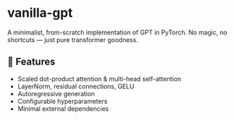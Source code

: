 # vanilla-gpt
A minimalist, from-scratch implementation of GPT in PyTorch. No magic, no shortcuts — just pure transformer goodness.

## 🚀 Features
- Scaled dot-product attention & multi-head self-attention
- LayerNorm, residual connections, GELU
- Autoregressive generation
- Configurable hyperparameters
- Minimal external dependencies